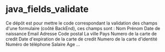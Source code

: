 # java_fields_validate
Ce dépôt est pour mettre le code correspondant la validation des champs d'une formulaire (coôté BackEnd), ces champs sont :
Nom 
Prénom
Date de naissance
Email
Adresse 
Code postal
La ville
Pays
Numero de la carte de credit
Date d'expiration de la carte de credit
Numero de la carte d'identité
Numéro de téléphone
Salaire
Age
...

